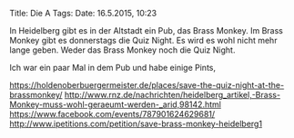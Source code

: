 Title: Die A
Tags:
Date: 16.5.2015, 10:23



In Heidelberg gibt es in der Altstadt ein Pub, das Brass Monkey. Im Brass Monkey gibt es donnerstags die Quiz Night. Es wird es wohl nicht mehr lange geben. Weder das Brass Monkey noch die Quiz Night.

Ich war ein paar Mal in dem Pub und habe einige Pints,

https://holdenoberbuergermeister.de/places/save-the-quiz-night-at-the-brassmonkey/
http://www.rnz.de/nachrichten/heidelberg_artikel,-Brass-Monkey-muss-wohl-geraeumt-werden-_arid,98142.html
https://www.facebook.com/events/787901624629681/
http://www.ipetitions.com/petition/save-brass-monkey-heidelberg1